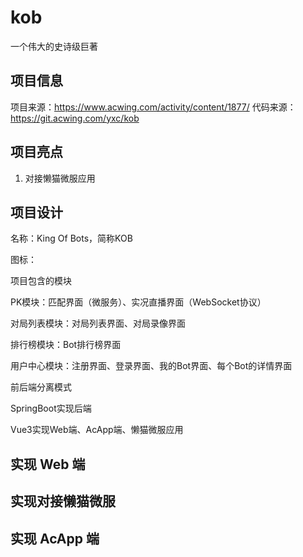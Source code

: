 # kob
一个伟大的史诗级巨著

## 项目信息
项目来源：https://www.acwing.com/activity/content/1877/
代码来源：https://git.acwing.com/yxc/kob

## 项目亮点
1. 对接懒猫微服应用

## 项目设计

名称：King Of Bots，简称KOB

图标：

项目包含的模块

PK模块：匹配界面（微服务）、实况直播界面（WebSocket协议）

对局列表模块：对局列表界面、对局录像界面

排行榜模块：Bot排行榜界面

用户中心模块：注册界面、登录界面、我的Bot界面、每个Bot的详情界面

前后端分离模式

SpringBoot实现后端

Vue3实现Web端、AcApp端、懒猫微服应用

## 实现 Web 端
## 实现对接懒猫微服
## 实现 AcApp 端
